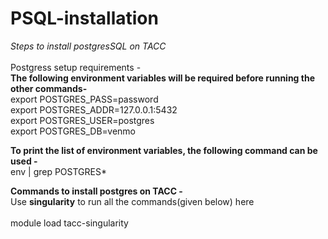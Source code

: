 # PSQL-installation
*Steps to install postgresSQL on TACC*\
<br>
Postgress setup requirements - \
**The following environment variables will be required before running the other commands-**\
export POSTGRES_PASS=password \
export POSTGRES_ADDR=127.0.0.1:5432\
export POSTGRES_USER=postgres\
export POSTGRES_DB=venmo
<br>

**To print the list of environment variables, the following command can be used -**\
env | grep POSTGRES*

**Commands to install postgres on TACC -**\
Use **singularity** to run all the commands(given below) here\
<br>
 module load tacc-singularity
 
 







